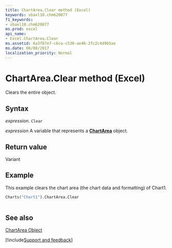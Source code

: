 ```yaml
---
title: ChartArea.Clear method (Excel)
keywords: vbaxl10.chm620077
f1_keywords:
- vbaxl10.chm620077
ms.prod: excel
api_name:
- Excel.ChartArea.Clear
ms.assetid: 6a3f87e7-c6ca-c530-ae46-2fc2c4d9b5ae
ms.date: 06/08/2017
localization_priority: Normal
---
```



# ChartArea.Clear method (Excel)

Clears the entire object.


## Syntax

_expression_. `Clear`

_expression_ A variable that represents a **[ChartArea](Excel.ChartArea(object).md)** object.


## Return value

Variant


## Example

This example clears the chart area (the chart data and formatting) of Chart1.


```vb
Charts("Chart1").ChartArea.Clear 
 

```


## See also


[ChartArea Object](Excel.ChartArea(object).md)

[!include[Support and feedback](~/includes/feedback-boilerplate.md)]